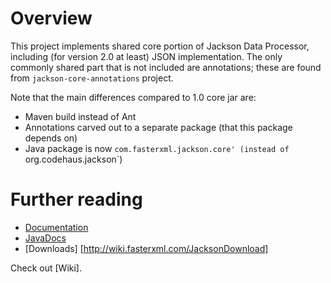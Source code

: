 # Overview

This project implements shared core portion of Jackson Data Processor, including (for version 2.0 at least) JSON implementation.
The only commonly shared part that is not included are annotations; these are found from `jackson-core-annotations` project.

Note that the main differences compared to 1.0 core jar are:

* Maven build instead of Ant
* Annotations carved out to a separate package (that this package depends on)
* Java package is now `com.fasterxml.jackson.core' (instead of `org.codehaus.jackson`)

# Further reading

* [Documentation](http://wiki.fasterxml.com/JacksonDocumentation)
 * [JavaDocs](http://wiki.fasterxml.com/JacksonJavaDocs)
* [Downloads] [http://wiki.fasterxml.com/JacksonDownload]

Check out [Wiki].

